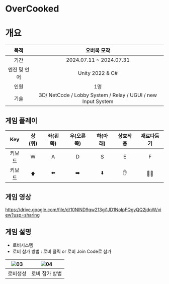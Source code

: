 # OverCooked

# 개요
목적 | 오버쿡 모작
:---:|:---:
기간|2024.07.11 ~ 2024.07.31
엔진 및 언어 | Unity 2022 & C#
인원 | 1명
기술 | 3D/ NetCode / Lobby System / Relay / UGUI / new Input System


##  게임 플레이 
Key|상(위)|좌(왼쪽)|우(오른쪽)|하(아래)|상호작용|재료다듬기
:---:|:---:|:---:|:---:|:---:|:---:|:---:  
키보드|W|A|D|S|E|F
키보드|⬆️|⬅️|➡️|⬇️|✋|🧑‍🍳




## 게임 영상
https://drive.google.com/file/d/10NlND9qw213gi1JD1NoIpFQgyQQ2jdqW/view?usp=sharing  


## 게임 설명  
- 로비시스템
- 로비 참가 방법 : 로비 클릭 or 로비 Join Code로 참가

![03](https://github.com/user-attachments/assets/e88bd2bc-82f8-41bd-96ac-5e6c87ebd624) | ![04](https://github.com/user-attachments/assets/830ccf06-6181-4bcd-bc75-c77624d7a088)
:---:|:---:
로비생성  | 로비 참가 방법 

  





